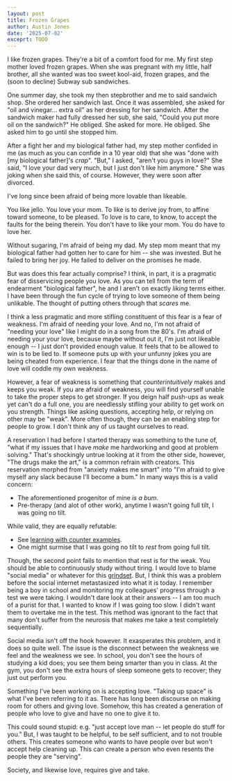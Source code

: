 ```yaml
---
layout: post
title: Frozen Grapes
author: Austin Jones
date: '2025-07-02'
exceprt: TODO
---
```


<!-- intro -->
I like frozen grapes.
They're a bit of a comfort food for me.
My first step mother loved frozen grapes.
When she was pregnant with my little, half brother, all she wanted was too sweet kool-aid, frozen grapes, and the (soon to decline) Subway sub sandwiches.

<!--
creates tension for someone being under served
even in a situation where someone is asking for alot
-->
One summer day, she took my then stepbrother and me to said sandwich shop.
She ordered her sandwich last.
Once it was assembled, she asked for "oil and vinegar... extra oil" as her dressing for her sandwich.
After the sandwich maker had fully dressed her sub, she said, "Could you put more oil on the sandwich?"
He obliged.
She asked for more.
He obliged.
She asked him to go until she stopped him.

<!-- intro of the main conflict -->
After a fight her and my biological father had, my step mother confided in me (as much as you can confide in a 10 year old) that she was "done with [my biological father]'s _crap_".
"But," I asked, "aren't you guys in love?"
She said, "I love your dad very much, but I just don't like him anymore."
She was joking when she said this, of course.
However, they were soon after divorced.

<!-- hook -->
I've long since been afraid of being more lovable than likeable.

<!-- elaborate on love vs like -->
You like jello.
You love your mom.
To like is to derive joy from, to affine toward someone, to be pleased.
To love is to care, to know, to accept the faults for the being therein.
You don't have to like your mom.
You do have to love her.

<!-- make the problem visceral -->
Without sugaring, I'm afraid of being my dad.
My step mom meant that my biological father had gotten her to care for him -- she was invested.
But he failed to bring her joy.
He failed to deliver on the promises he made.

<!-- intro to the meat -->
But was does this fear actually comprise?
I think, in part, it is a pragmatic fear of disservicing people you love.
As you can tell from the term of endearment "biological father", he and I aren't on exactly _liking_ terms either.
I have been through the fun cycle of trying to love someone of them being unlikable.
The thought of putting others through that _scares_ me.

<!-- thesis -->
I think a less pragmatic and more stifling constituent of this fear is a fear of weakness.
I'm afraid of needing your love.
And no, I'm not afraid of "needing your love" like I might do in a song from the 80's.
I'm afraid of needing your your love, because maybe without out it, I'm just not likeable enough -- I just don't provided enough value.
It feels that to be allowed to win is to be lied to.
If someone puts up with your unfunny jokes you are being cheated from experience.
I fear that the things done in the name of love will coddle my own weakness.

<!-- why a fear of weakness breeds more weakness -->
However, a fear of weakness is something that _counterintuitively_ makes and keeps you weak.
If you are afraid of weakness, you will find yourself unable to take the proper steps to get stronger.
If you deign half push-ups as weak yet can't do a full one, you are needlessly stifling your ability to get work on you strength.
Things like asking questions, accepting help, or relying on other may be "weak".
More often though, they can be an enabling step for people to grow.
I don't think any of us taught ourselves to read.

<!-- how do i go easy on myself without being a bum -->
A reservation I had before I started therapy was something to the tune of, "what if my issues that I have _make_ me hardworking and good at problem solving."
That's shockingly untrue looking at it from the other side, however, "The drugs make the art," is a common refrain with creators.
This reservation morphed from "anxiety makes me smart" into "I'm afraid to give myself any slack because I'll become a bum."
In many ways this is a valid concern:

- The aforementioned progenitor of mine _is a bum_.
- Pre-therapy (and alot of other work), anytime I wasn't going full tilt, I was going no tilt.

While valid, they are equally refutable:

- See [learning with counter examples](https://www.researchgate.net/publication/242678752_Using_Counter-Examples_to_Enhance_Learners%27_Understanding_of_Undergraduate_Mathematics).
- One might surmise that I was going no tilt to _rest_ from going full tilt.

Though, the second point fails to mention that rest is for the weak.
You should be able to continuously study without tiring.
I would love to blame "social media" or whatever for this [grindset](https://www.merriam-webster.com/slang/grindset).
But, I think this was a problem before the social internet metastasized into what it is today.
I remember being a boy in school and monitoring my colleagues' progress through a test we were taking.
I wouldn't dare look at their answers -- I am too much of a purist for that.
I wanted to know if I was going too slow.
I didn't want them to overtake me in the test.
This method was ignorant to the fact that many don't suffer from the neurosis that makes me take a test completely sequentially.

Social media isn't off the hook however.
It exasperates this problem, and it does so quite well.
The issue is the disconnect between the weakness we feel and the weakness we see.
In school, you don't see the hours of studying a kid does; you see them being smarter than you in class.
At the gym, you don't see the extra hours of sleep someone gets to recover; they just out perform you.

<!-- why a fear of weakness is unproductive -->
Something I've been working on is accepting love.
"Taking up space" is what I've been referring to it as.
There has long been discourse on making room for others and giving love.
Somehow, this has created a generation of people who love to give and have no one to give it to.

This could sound stupid: e.g. "just accept love man -- let people do stuff for you."
But, I was taught to be helpful, to be self sufficient, and to not trouble others.
This creates someone who wants to have people over but won't accept help cleaning up.
This can create a person who even resents the people they are "serving".

<!-- more here -->

Society, and likewise love, requires give and take.

